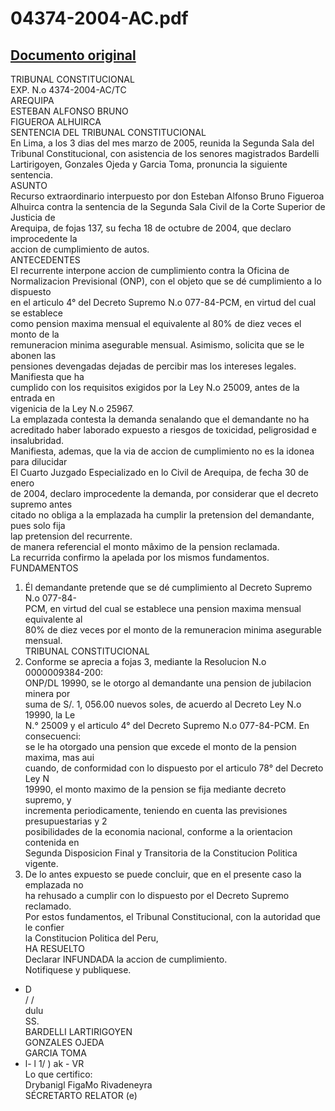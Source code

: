 
04374-2004-AC.pdf
=================
  
[Documento original](https://tc.gob.pe/jurisprudencia/2005/04374-2004-AC.pdf)  
---  
TRIBUNAL CONSTITUCIONAL  
EXP. N.o 4374-2004-AC/TC  
AREQUIPA  
ESTEBAN ALFONSO BRUNO  
FIGUEROA ALHUIRCA  
SENTENCIA DEL TRIBUNAL CONSTITUCIONAL  
En Lima, a los 3 dias del mes marzo de 2005, reunida la Segunda Sala del  
Tribunal Constitucional, con asistencia de los senores magistrados Bardelli  
Lartirigoyen, Gonzales Ojeda y Garcia Toma, pronuncia la siguiente sentencia.  
ASUNTO  
Recurso extraordinario interpuesto por don Esteban Alfonso Bruno Figueroa  
Alhuirca contra la sentencia de la Segunda Sala Civil de la Corte Superior de Justicia de  
Arequipa, de fojas 137, su fecha 18 de octubre de 2004, que declaro improcedente la  
accion de cumplimiento de autos.  
ANTECEDENTES  
El recurrente interpone accion de cumplimiento contra la Oficina de  
Normalizacion Previsional (ONP), con el objeto que se dé cumplimiento a lo dispuesto  
en el articulo 4° del Decreto Supremo N.o 077-84-PCM, en virtud del cual se establece  
como pension maxima mensual el equivalente al 80% de diez veces el monto de la  
remuneracion minima asegurable mensual. Asimismo, solicita que se le abonen las  
pensiones devengadas dejadas de percibir mas los intereses legales. Manifiesta que ha  
cumplido con los requisitos exigidos por la Ley N.o 25009, antes de la entrada en  
vigenicia de la Ley N.o 25967.  
La emplazada contesta la demanda senalando que el demandante no ha  
acreditado haber laborado expuesto a riesgos de toxicidad, peligrosidad e insalubridad.  
Manifiesta, ademas, que la via de accion de cumplimiento no es la idonea para dilucidar  
El Cuarto Juzgado Especializado en lo Civil de Arequipa, de fecha 30 de enero  
de 2004, declaro improcedente la demanda, por considerar que el decreto supremo antes  
citado no obliga a la emplazada ha cumplir la pretension del demandante, pues solo fija  
lap pretension del recurrente.  
de manera referencial el monto mâximo de la pension reclamada.  
La recurrida confirmo la apelada por los mismos fundamentos.  
FUNDAMENTOS  
1. Él demandante pretende que se dé cumplimiento al Decreto Supremo N.o 077-84-  
PCM, en virtud del cual se establece una pension maxima mensual equivalente al  
80% de diez veces por el monto de la remuneracion minima asegurable mensual.  
TRIBUNAL CONSTITUCIONAL  
2. Conforme se aprecia a fojas 3, mediante la Resolucion N.o 0000009384-200:  
ONP/DL 19990, se le otorgo al demandante una pension de jubilacion minera por  
suma de S/. 1, 056.00 nuevos soles, de acuerdo al Decreto Ley N.o 19990, la Le  
N.° 25009 y el articulo 4° del Decreto Supremo N.o 077-84-PCM. En consecuenci:  
se le ha otorgado una pension que excede el monto de la pension maxima, mas aui  
cuando, de conformidad con lo dispuesto por el articulo 78° del Decreto Ley N  
19990, el monto maximo de la pension se fija mediante decreto supremo, y  
incrementa periodicamente, teniendo en cuenta las previsiones presupuestarias y 2  
posibilidades de la economia nacional, conforme a la orientacion contenida en  
Segunda Disposicion Final y Transitoria de la Constitucion Politica vigente.  
3. De lo antes expuesto se puede concluir, que en el presente caso la emplazada no  
ha rehusado a cumplir con lo dispuesto por el Decreto Supremo reclamado.  
Por estos fundamentos, el Tribunal Constitucional, con la autoridad que le confier  
la Constitucion Politica del Peru,  
HA RESUELTO  
Declarar INFUNDADA la accion de cumplimiento.  
Notifiquese y publiquese.  
 - D  
/ /  
dulu  
SS.  
BARDELLI LARTIRIGOYEN  
GONZALES OJEDA  
GARCIA TOMA  
- l- l 1/  ) ak - VR  
Lo que certifico:  
Drybanigl FigaMo Rivadeneyra  
SÉCRETARTO RELATOR (e)